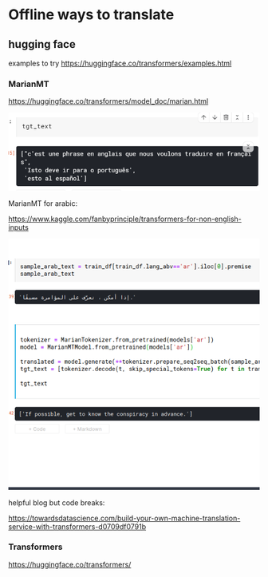 # Offline ways to translate

## hugging face

examples to try 
https://huggingface.co/transformers/examples.html

### MarianMT

https://huggingface.co/transformers/model_doc/marian.html

![](marianmt.png)

MarianMT for arabic:

https://www.kaggle.com/fanbyprinciple/transformers-for-non-english-inputs

![](non_english_transformers.png)

helpful blog but code breaks: 

https://towardsdatascience.com/build-your-own-machine-translation-service-with-transformers-d0709df0791b

### Transformers

https://huggingface.co/transformers/

